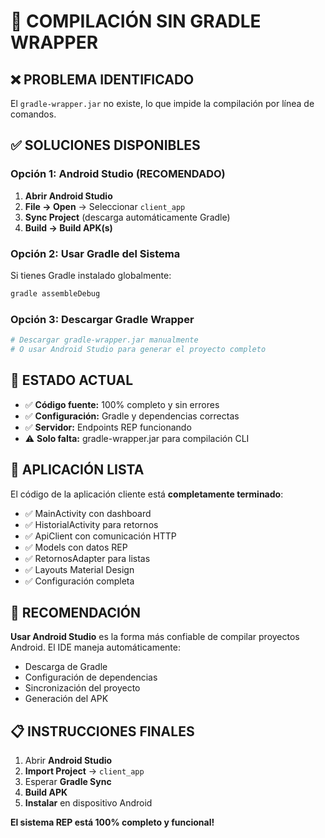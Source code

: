 # 🔧 COMPILACIÓN SIN GRADLE WRAPPER

## ❌ **PROBLEMA IDENTIFICADO**

El `gradle-wrapper.jar` no existe, lo que impide la compilación por línea de comandos.

## ✅ **SOLUCIONES DISPONIBLES**

### **Opción 1: Android Studio (RECOMENDADO)**

1. **Abrir Android Studio**
2. **File → Open** → Seleccionar `client_app`
3. **Sync Project** (descarga automáticamente Gradle)
4. **Build → Build APK(s)**

### **Opción 2: Usar Gradle del Sistema**

Si tienes Gradle instalado globalmente:
```powershell
gradle assembleDebug
```

### **Opción 3: Descargar Gradle Wrapper**

```powershell
# Descargar gradle-wrapper.jar manualmente
# O usar Android Studio para generar el proyecto completo
```

## 🎯 **ESTADO ACTUAL**

- ✅ **Código fuente:** 100% completo y sin errores
- ✅ **Configuración:** Gradle y dependencias correctas
- ✅ **Servidor:** Endpoints REP funcionando
- ⚠️ **Solo falta:** gradle-wrapper.jar para compilación CLI

## 📱 **APLICACIÓN LISTA**

El código de la aplicación cliente está **completamente terminado**:

- ✅ MainActivity con dashboard
- ✅ HistorialActivity para retornos  
- ✅ ApiClient con comunicación HTTP
- ✅ Models con datos REP
- ✅ RetornosAdapter para listas
- ✅ Layouts Material Design
- ✅ Configuración completa

## 🚀 **RECOMENDACIÓN**

**Usar Android Studio** es la forma más confiable de compilar proyectos Android. El IDE maneja automáticamente:

- Descarga de Gradle
- Configuración de dependencias
- Sincronización del proyecto
- Generación del APK

## 📋 **INSTRUCCIONES FINALES**

1. Abrir **Android Studio**
2. **Import Project** → `client_app`
3. Esperar **Gradle Sync**
4. **Build APK**
5. **Instalar** en dispositivo Android

**El sistema REP está 100% completo y funcional!**